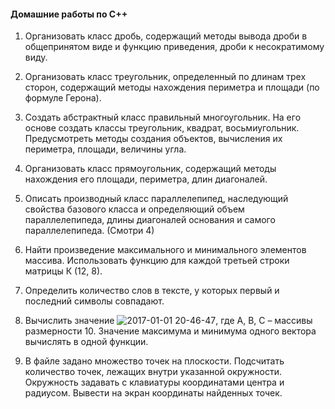 #### <b>Домашние работы по C++</b>

1. Организовать класс дробь, содержащий методы вывода дроби в общепринятом виде и функцию приведения, дроби к несократимому виду. 

2. Организовать класс треугольник, определенный по длинам трех сторон, содержащий методы нахождения периметра и площади (по формуле Герона).

3. Создать абстрактный класс правильный многоугольник. На его основе создать классы треугольник, квадрат, восьмиугольник. 
   Предусмотреть методы создания объектов, вычисления их периметра, площади, величины угла.
   
4. Организовать класс прямоугольник, содержащий методы нахождения его площади, периметра, длин диагоналей.

5. Описать производный класс параллелепипед, наследующий свойства базового класса и определяющий  объем  параллелепипеда, 
   длины диагоналей основания и самого параллелепипеда. (Смотри 4)
   
6. Найти произведение максимального и минимального элементов массива. Использовать функцию для каждой третьей строки матрицы К (12, 8).

7. Определить количество слов в тексте, у которых первый и последний символы совпадают.

8. Вычислить значение ![2017-01-01 20-46-47](https://cloud.githubusercontent.com/assets/4124371/21582312/d6fc24aa-d063-11e6-8d56-91ae5f29fcf4.png), где А, В, С – массивы размерности 10. 
   Значение максимума и минимума одного вектора вычислять в одной функции.
   
9. В файле задано множество точек на плоскости. Подсчитать количество точек, лежащих внутри указанной окружности. 
   Окружность задавать с клавиатуры координатами центра и радиусом. Вывести на экран координаты найденных точек.
